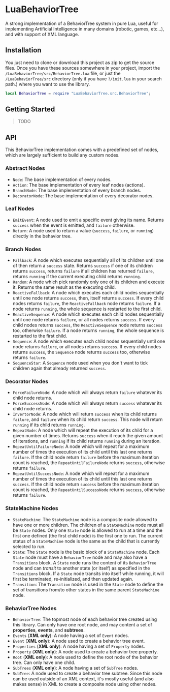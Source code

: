 # LuaBehaviorTree

A strong implementation of a BehaviorTree system in pure Lua, useful for implementing Artificial Intelligence in many domains (robotic, games, etc...), and with support of XML language.

## Installation

You just need to clone or download this project as zip to get the source files. Once you have these sources somewhere in your project, import the `/LuaBehaviorTree/src/BehaviorTree.lua` file, or just the `/LuaBehaviorTree/src` directory (only if you have `?/init.lua` in your search path.) where you want to use the library.

```lua
local BehaviorTree = require "LuaBehaviorTree.src.BehaviorTree";
```

## Getting Started

> TODO

## API

This BehaviorTree implementation comes with a predefined set of nodes, which are largely sufficient to build any custom nodes.

### Abstract Nodes

- `Node`: The base implementation of every nodes.
- `Action`: The base implementation of every leaf nodes (actions).
- `BranchNode`: The base implementation of every branch nodes.
- `DecoratorNode`: The base implementation of every decorator nodes.

### Leaf Nodes

- `EmitEvent`: A node used to emit a specific event giving its name. Returns `success` when the event is emitted, and `failure` otherwise.
- `Return`: A node used to return a value (`success`, `failure`, or `running`) directly in the behavior tree.

### Branch Nodes

- `Fallback`: A node which executes sequentially all of its children until one of then return a `success` state. Returns `success` if one of its children returns `success`, returns `failure` if all children has returned `failure`, returns `running` if the current executing child returns `running`.
- `Random`: A node which pick randomly only one of its children and execute it. Returns the same result as the executing child.
- `ReactiveFallback`: A node which executes each child nodes sequentially until one node returns `success`, then, itself returns `success`. If every child nodes returns `failure`, the `ReactiveFallback` node returns `failure`. If a node returns `running`, the whole sequence is restarted to the first child.
- `ReactiveSequence`: A node which executes each child nodes sequentially until one node returns `failure`, or all nodes returns `success`. If every child nodes returns `success`, the `ReactiveSequence` node returns `success` too, otherwise `failure`. If a node returns `running`, the whole sequence is restarted to the first child.
- `Sequence`: A node which executes each child nodes sequentially until one node returns `failure`, or all nodes returns `success`. If every child nodes returns `success`, the `Sequence` node returns `success` too, otherwise returns `failure`.
- `SequenceStar`: A `Sequence` node used when you don't want to tick children again that already returned `success`.

### Decorator Nodes

- `ForceFailureNode`: A node which will always return `failure` whatever its child node returns.
- `ForceSuccessNode`: A node which will always return `success` whatever its child node returns.
- `InvertorNode`: A node which will return `success` when its child returns `failure`, and `failure` when its child return `success`. This node will return `running` if its child returns `running`.
- `RepeatNode`: A node which will repeat the execution of its child for a given number of times. Returns `success` when it reach the given amount of iterations, and `running` if its child returns `running` during an iteration.
- `RepeatUntilFailureNode`: A node which will repeat for a maximum number of times the execution of its child until this last one returns `failure`. If the child node return `failure` before the maximum iteration count is reached, the `RepeatUntilFailureNode` returns `success`, otherwise returns `failure`.
- `RepeatUntilSuccessNode`: A node which will repeat for a maximum number of times the execution of its child until this last one returns `success`. If the child node return `success` before the maximum iteration count is reached, the `RepeatUntilSuccessNode` returns `success`, otherwise returns `failure`.

### StateMachine Nodes

- `StateMachine`: The `StateMachine` node is a composite node allowed to have one or more children. The children of a `StateMachine` node must all be `State` nodes. Only one `State` node is allowed to run at a time and the first one defined (the first child node) is the first one to run. The current status of a `StateMachine` node is the same as the child that is currently selected to run.
- `State`: The `State` node is the basic block of a `StateMachine` node. Each `State` node must have a `BehaviorTree` node and may also have a `Transitions` block. A `State` node runs the content of its `BehaviorTree` node and can _transit_ to another state (or itself) as specified in the `Transitions` block. If a `State` node transits into itself while running, it will first be terminated, re-initialized, and then updated again.
- `Transition`: The `Transition` node is used in the `State` node to define the set of transitions from/to other states in the same parent `StateMachine` node.

### BehaviorTree Nodes

- `BehaviorTree`: The topmost node of each behavior tree created using this library. Can only have one root node, and may content a set of **properties**, **events**, and **subtrees**.
- `Events` (**XML only**): A node having a set of `Event` nodes.
- `Event` (**XML only**): A node used to create a behavior tree event.
- `Properties` (**XML only**): A node having a set of `Property` nodes.
- `Property` (**XML only**): A node used to create a behavior tree property.
- `Root` (**XML only**): A node used to define the root node of the behavior tree. Can only have one child.
- `SubTrees` (**XML only**): A node having a set of `SubTree` nodes.
- `SubTree`: A node used to create a behavior tree subtree. Since this node can be used outside of an XML context, it's mostly useful (and also makes sense) in XML to create a composite node using other nodes.
